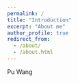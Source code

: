 ```yaml
---
permalink: /
title: "Introduction"
excerpt: "About me"
author_profile: true
redirect_from: 
  - /about/
  - /about.html
---
```


Pu Wang
